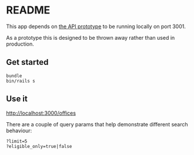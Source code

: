 # README

This app depends on [the API prototype](https://github.com/dxw/find-your-local-citizens-advice-api-prototype) to be running locally on port 3001.

As a prototype this is designed to be thrown away rather than used in production.

## Get started

```
bundle
bin/rails s
```

## Use it

<http://localhost:3000/offices>

There are a couple of query params that help demonstrate different search behaviour:

```
?limit=5
?eligible_only=true|false
```
